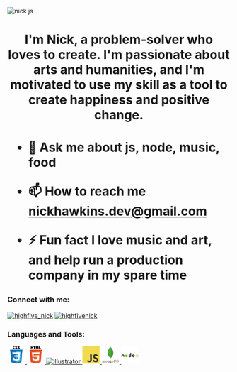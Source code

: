 ![nick js](https://user-images.githubusercontent.com/101999951/170920884-5c7d46eb-fe99-4be0-8fce-9909951e0a23.gif)

<h1 align="center"> I'm Nick, a problem-solver who loves to create. I'm passionate about arts and humanities, and I'm motivated to use my skill as a tool to create happiness and positive change.  <h1>

- 💬 Ask me about **js, node, music, food**

- 📫 How to reach me **nickhawkins.dev@gmail.com**

- ⚡ Fun fact **I love music and art, and help run a production company in my spare time**

<h3 align="left">Connect with me:</h3>
<p align="left">
<a href="https://twitter.com/highfive_nick" target="blank"><img align="center" src="https://cdn-icons-png.flaticon.com/512/145/145812.png" alt="highfive_nick" height="40" width="40" /></a>
<a href="https://linkedin.com/in/highfivenick" target="blank"><img align="center" src="https://cdn-icons-png.flaticon.com/512/733/733553.png" alt="highfivenick" height="40" width="40" /></a>
</p>

<h3 align="left">Languages and Tools:</h3>
<p align="left"> <a href="https://www.w3schools.com/css/" target="_blank" rel="noreferrer"> <img src="https://raw.githubusercontent.com/devicons/devicon/master/icons/css3/css3-original-wordmark.svg" alt="css3" width="40" height="40"/> </a> <a href="https://www.w3.org/html/" target="_blank" rel="noreferrer"> <img src="https://raw.githubusercontent.com/devicons/devicon/master/icons/html5/html5-original-wordmark.svg" alt="html5" width="40" height="40"/> </a> <a href="https://www.adobe.com/in/products/illustrator.html" target="_blank" rel="noreferrer"> <img src="https://www.vectorlogo.zone/logos/adobe_illustrator/adobe_illustrator-icon.svg" alt="illustrator" width="40" height="40"/> </a> <a href="https://developer.mozilla.org/en-US/docs/Web/JavaScript" target="_blank" rel="noreferrer"> <img src="https://raw.githubusercontent.com/devicons/devicon/master/icons/javascript/javascript-original.svg" alt="javascript" width="40" height="40"/> </a> <a href="https://www.mongodb.com/" target="_blank" rel="noreferrer"> <img src="https://raw.githubusercontent.com/devicons/devicon/master/icons/mongodb/mongodb-original-wordmark.svg" alt="mongodb" width="40" height="40"/> </a> <a href="https://nodejs.org" target="_blank" rel="noreferrer"> <img src="https://raw.githubusercontent.com/devicons/devicon/master/icons/nodejs/nodejs-original-wordmark.svg" alt="nodejs" width="40" height="40"/> </a> </p>
